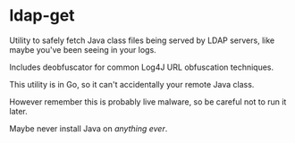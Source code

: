 # ldap-get

Utility to safely fetch Java class files being served by LDAP servers, like maybe you've been seeing in your logs.  

Includes deobfuscator for common Log4J URL obfuscation techniques.  

This utility is in Go, so it can't accidentally your remote Java class.  

However remember this is probably live malware, so be careful not to run it later.  

Maybe never install Java on *anything ever*.
